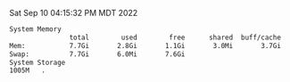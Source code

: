 Sat Sep 10 04:15:32 PM MDT 2022
```bash
System Memory
               total        used        free      shared  buff/cache   available
Mem:           7.7Gi       2.8Gi       1.1Gi       3.0Mi       3.7Gi       4.5Gi
Swap:          7.7Gi       6.0Mi       7.6Gi
System Storage
1005M	.
```
```bash
